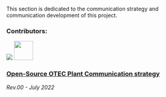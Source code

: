 This section is dedicated to the communication strategy and communication development of this project. 

### Contributors:

[![](https://github.com/yev-d.png?size=50)](https://github.com/yev-d)
<a href="https://www.linkedin.com/in/mercedes-bah-szlemp-55b747148/" border=0><img width="50px" height="50px" src="https://media-exp1.licdn.com/dms/image/C4D03AQGM2GLrBra3FA/profile-displayphoto-shrink_800_800/0/1633071116898?e=1663200000&v=beta&t=c_sh3_BjMqfgWj-z29yhfjxqexA1VNuSMMDI8vFa1m0"></a>

### [Open-Source OTEC Plant Communication strategy](https://github.com/yev-d/OTEC-open-source/blob/01aed14f2119a0b3e10cb57c05bb29272d3ae43d/Communications/Communication%20strategy_JULY-2022_Rev.00.pdf)

*Rev.00 - July 2022*
